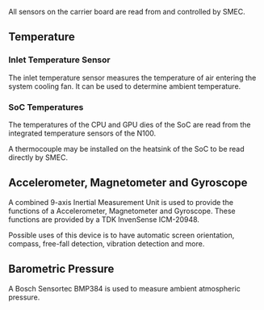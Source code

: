 All sensors on the carrier board are read from and controlled by SMEC.

## Temperature

### Inlet Temperature Sensor
The inlet temperature sensor measures the temperature of air entering the system cooling fan. It can be used to determine ambient temperature.

### SoC Temperatures
The temperatures of the CPU and GPU dies of the SoC are read from the integrated temperature sensors of the N100.

A thermocouple may be installed on the heatsink of the SoC to be read directly by SMEC.

## Accelerometer, Magnetometer and Gyroscope
A combined 9-axis Inertial Measurement Unit is used to provide the functions of a Accelerometer, Magnetometer and Gyroscope. These functions are provided by a TDK InvenSense ICM-20948.

Possible uses of this device is to have automatic screen orientation, compass, free-fall detection, vibration detection and more.

## Barometric Pressure
A Bosch Sensortec BMP384 is used to measure ambient atmospheric pressure.